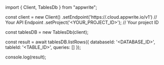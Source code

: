 import { Client, TablesDb } from "appwrite";

const client = new Client()
    .setEndpoint('https://<REGION>.cloud.appwrite.io/v1') // Your API Endpoint
    .setProject('<YOUR_PROJECT_ID>'); // Your project ID

const tablesDB = new TablesDb(client);

const result = await tablesDB.listRows({
    databaseId: '<DATABASE_ID>',
    tableId: '<TABLE_ID>',
    queries: []
});

console.log(result);
